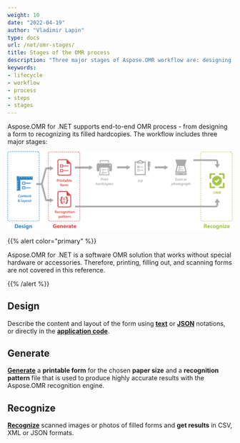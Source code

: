 ```yaml
---
weight: 10
date: "2022-04-19"
author: "Vladimir Lapin"
type: docs
url: /net/omr-stages/
title: Stages of the OMR process
description: "Three major stages of Aspose.OMR workflow are: designing the content and layout, generating a printable form and recognition pattern, and performing optical mark recognition (OMR)."
keywords:
- lifecycle
- workflow
- process
- steps
- stages
---
```


Aspose.OMR for .NET supports end-to-end OMR process - from designing a form to recognizing its filled hardcopies. The workflow includes three major stages:

![Stages of the OMR process](omr-stages.png)

{{% alert color="primary" %}} 

Aspose.OMR for .NET is a software OMR solution that works without special hardware or accessories. Therefore, printing, filling out, and scanning forms are not covered in this reference.

{{% /alert %}}

## Design

Describe the content and layout of the form using [**text**](/omr/net/txt-markup/) or [**JSON**](/omr/net/json-markup/) notations, or directly in the [**application code**](/omr/net/programmatic-layout/).

## Generate

[**Generate**](/omr/net/generate-template/) a **printable form** for the chosen **paper size** and a **recognition pattern** file that is used to produce highly accurate results with the Aspose.OMR recognition engine.

## Recognize

[**Recognize**](http://10.0.0.203:1313/omr/net/recognition/) scanned images or photos of filled forms and **get results** in CSV, XML or JSON formats.
